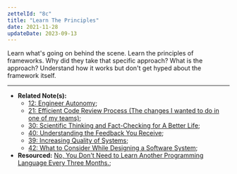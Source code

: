 ```yaml
---
zettelId: "8c"
title: "Learn The Principles"
date: 2021-11-28
updateDate: 2023-09-13
---
```


Learn what's going on behind the scene. Learn the principles of frameworks. Why did they take that specific approach? What is the approach? Understand how it works but don't get hyped about the framework itself.

---

- **Related Note(s):**
  - [12: Engineer Autonomy](/notes/12/);
  - [21: Efficient Code Review Process (The changes I wanted to do in one of my teams)](/notes/21/);
  - [30: Scientific Thinking and Fact-Checking for A Better Life](/notes/30/);
  - [40: Understanding the Feedback You Receive](/notes/40/);
  - [39: Increasing Quality of Systems](/notes/39/);
  - [42: What to Consider While Designing a Software System](/notes/42/);
- **Resourced:** [No, You Don't Need to Learn Another Programming Language Every Three Months.](/no-you-dont-need-to-learn-another-programming-language-every-three-months/);
